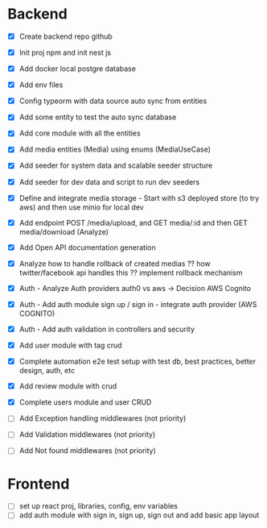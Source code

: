 # Backend

- [x] Create backend repo github
- [x] Init proj npm and init nest js
- [x] Add docker local postgre database
- [x] Add env files
- [x] Config typeorm with data source auto sync from entities
- [x] Add some entity to test the auto sync database
- [x] Add core module with all the entities
- [x] Add media entities (Media) using enums (MediaUseCase)
- [x] Add seeder for system data and scalable seeder structure
- [x] Add seeder for dev data and script to run dev seeders
- [x] Define and integrate media storage - Start with s3 deployed store (to try aws) and then use minio for local dev
- [x] Add endpoint POST /media/upload, and GET media/:id and then GET media/download (Analyze)
- [x] Add Open API documentation generation
- [x] Analyze how to handle rollback of created medias ?? how twitter/facebook api handles this ?? implement rollback mechanism
- [x] Auth - Analyze Auth providers auth0 vs aws -> Decision AWS Cognito
- [x] Auth - Add auth module sign up / sign in - integrate auth provider (AWS COGNITO)
- [x] Auth - Add auth validation in controllers and security
- [x] Add user module with tag crud
- [x] Complete automation e2e test setup with test db, best practices, better design, auth, etc
- [x] Add review module with crud
- [x] Complete users module and user CRUD

- [ ] Add Exception handling middlewares (not priority)
- [ ] Add Validation middlewares (not priority)
- [ ] Add Not found middlewares (not priority)

# Frontend

- [ ] set up react proj, libraries, config, env variables
- [ ] add auth module with sign in, sign up, sign out and add basic app layout

